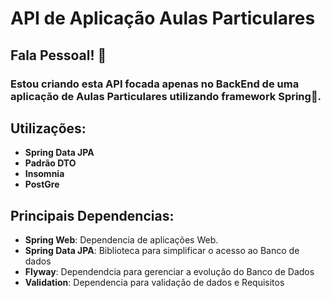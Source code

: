 # API de Aplicação Aulas Particulares
## Fala Pessoal! 👋
### Estou criando esta API focada apenas no BackEnd de uma aplicação de Aulas Particulares utilizando framework Spring🍃.
## Utilizações:
- **Spring Data JPA**
- **Padrão DTO**
- **Insomnia**
- **PostGre**
## Principais Dependencias:
- **Spring Web**: Dependencia de aplicações Web.
- **Spring Data JPA**: Biblioteca para simplificar o acesso ao Banco de dados
- **Flyway**: Dependendcia para gerenciar a evolução do Banco de Dados
- **Validation**: Dependencia para validação de dados e Requisitos


